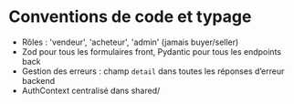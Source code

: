 # Conventions de code et typage

- Rôles : 'vendeur', 'acheteur', 'admin' (jamais buyer/seller)
- Zod pour tous les formulaires front, Pydantic pour tous les endpoints back
- Gestion des erreurs : champ `detail` dans toutes les réponses d’erreur backend
- AuthContext centralisé dans shared/
